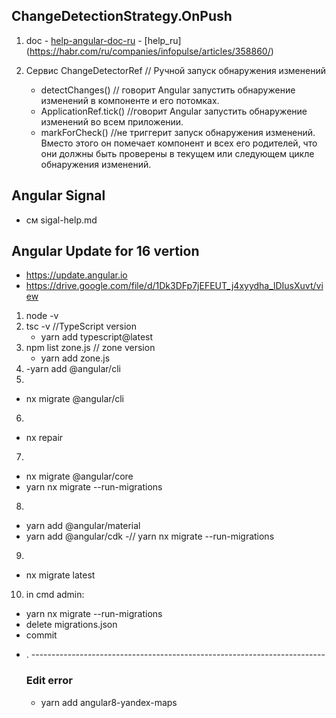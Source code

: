 
## ChangeDetectionStrategy.OnPush
  1. doc
    - [help-angular-doc-ru](https://angdev.ru/doc/angular-change-detection/#changedetectionstrategy)
    - [help_ru] (https://habr.com/ru/companies/infopulse/articles/358860/)

  2.  Сервис ChangeDetectorRef  // Ручной запуск обнаружения изменений
    
      - detectChanges()  // говорит Angular запустить обнаружение изменений в компоненте и его потомках.
      -  ApplicationRef.tick()  //говорит Angular запустить обнаружение изменений во всем приложении.
      - markForCheck()    //не триггерит запуск обнаружения изменений. Вместо этого он помечает компонент и всех его родителей, что они должны быть проверены в текущем или следующем цикле обнаружения изменений.

## Angular Signal
 - см sigal-help.md

## Angular Update for 16 vertion
  - https://update.angular.io
  - https://drive.google.com/file/d/1Dk3DFp7jEFEUT_j4xyydha_lDIusXuvt/view

 1. node -v 
 2. tsc -v //TypeScript version
    - yarn  add typescript@latest
 3. npm list zone.js // zone version
    - yarn add zone.js
 4. 
    -yarn  add @angular/cli
 5. 
   - nx migrate  @angular/cli
 6. 
   - nx repair
 7. 
   - nx migrate @angular/core 
   - yarn nx migrate --run-migrations
 8. 
   - yarn add  @angular/material
   - yarn add @angular/cdk
   -// yarn nx migrate --run-migrations
  9. 
   - nx migrate latest

  10.  in cmd admin:
   -   yarn nx migrate --run-migrations
   -  delete migrations.json 
   -   commit 
 * . -------------------------------------------------------------------------  
   ### Edit error 
    - yarn add  angular8-yandex-maps